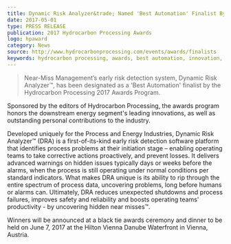 ```yaml
---
title: Dynamic Risk Analyzer&trade; Named 'Best Automation' Finalist By Hydrocarbon Processing Awards
date: 2017-05-01
type: PRESS RELEASE
publication: 2017 Hydrocarbon Processing Awards
logo: hpaward
category: News
source: http://www.hydrocarbonprocessing.com/events/awards/finalists
keywords: hydrocarbon processing, awards, best automation, innovation, safety 
---
```


> Near-Miss Management’s early risk detection system, Dynamic Risk Analyzer&trade;, has been designated as a 'Best Automation' finalist by the Hydrocarbon Processing 2017 Awards Program.

Sponsored by the editors of Hydrocarbon Processing, the awards program honors the downstream energy segment's leading innovations, as well as outstanding personal contributions to the industry. 

Developed uniquely for the Process and Energy Industries, Dynamic Risk Analyzer&trade; (DRA) is a first-of-its-kind early risk detection software platform that identifies process problems at their initiation stage – enabling operating teams to take corrective actions
proactively, and prevent losses. It delivers advanced warnings on hidden issues typically days or weeks before the alarms, when the process is still operating under normal conditions per standard indicators. What makes DRA unique is its ability to rip through the entire spectrum of process data, uncovering problems, long before humans or alarms can. Ultimately, DRA reduces unexpected shutdowns and process failures, improves safety and reliability and boosts operating teams' productivity - by uncovering hidden near misses&trade;. 

Winners will be announced at a black tie awards ceremony and dinner to be held on June 7, 2017 at the Hilton Vienna Danube Waterfront in Vienna, Austria. 
